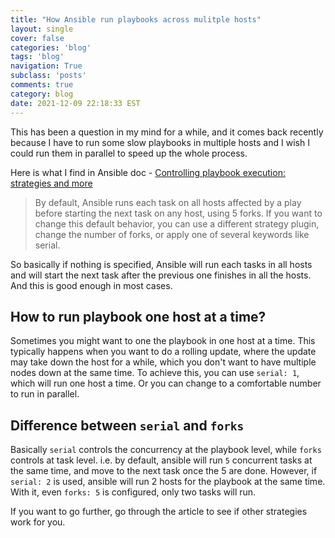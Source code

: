```yaml
---
title: "How Ansible run playbooks across mulitple hosts"
layout: single
cover: false
categories: 'blog'
tags: 'blog'
navigation: True
subclass: 'posts'
comments: true
category: blog
date: 2021-12-09 22:18:33 EST
---
```


This has been a question in my mind for a while, and it comes back recently because I have to run some slow playbooks in multiple hosts and I wish I could run them in parallel to speed up the whole process.

Here is what I find in Ansible doc - [Controlling playbook execution: strategies and more](https://docs.ansible.com/ansible/latest/user_guide/playbooks_strategies.html)

> By default, Ansible runs each task on all hosts affected by a play before starting the next task on any host, using 5 forks. If you want to change this default behavior, you can use a different strategy plugin, change the number of forks, or apply one of several keywords like serial.

So basically if nothing is specified, Ansible will run each tasks in all hosts and will start the next task after the previous one finishes in all the hosts. And this is good enough in most cases.

## How to run playbook one host at a time?

Sometimes you might want to one the playbook in one host at a time. This typically happens when you want to do a rolling update, where the update may take down the host for a while, which you don't want to have multiple nodes down at the same time. To achieve this, you can use `serial: 1`, which will run one host a time. Or you can change to a comfortable number to run in parallel.


## Difference between `serial` and `forks`

Basically `serial` controls the concurrency at the playbook level, while `forks` controls at task level. i.e. by default, ansible will run `5` concurrent tasks at the same time, and move to the next task once the 5 are done. However, if `serial: 2` is used, ansible will run 2 hosts for the playbook at the same time. With it, even `forks: 5` is configured, only two tasks will run.

If you want to go further, go through the article to see if other strategies work for you.

